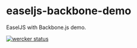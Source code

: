easeljs-backbone-demo
=====================

EaselJS with Backbone.js demo.

[![wercker status](https://app.wercker.com/status/5b708b9d2e1bfdb5a79bd26a5075d2af/s "wercker status")](https://app.wercker.com/project/bykey/5b708b9d2e1bfdb5a79bd26a5075d2af)
